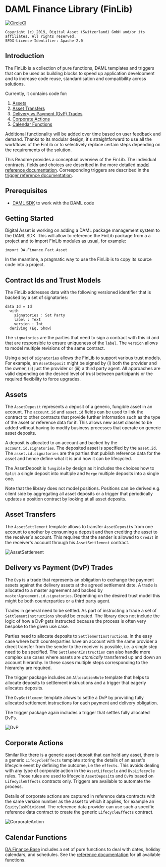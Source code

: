 # DAML Finance Library (FinLib)

[![CircleCI](https://circleci.com/gh/digital-asset/lib-finance.svg?style=svg)](https://circleci.com/gh/digital-asset/lib-finance)

    Copyright (c) 2019, Digital Asset (Switzerland) GmbH and/or its affiliates. All rights reserved.
    SPDX-License-Identifier: Apache-2.0

## Introduction

The FinLib is a collection of pure functions, DAML templates and triggers
that can be used as building blocks to speed up application development and
to increase code reuse, standardisation and compatibility across solutions.

Currently, it contains code for:

1. [Assets](#assets)
2. [Asset Transfers](#asset-transfers)
3. [Delivery vs Payment (DvP) Trades](#delivery-vs-payment-(dvp)-trades)
4. [Corporate Actions](#corporate-actions)
5. [Calendar Functions](#calendar-functions)

Additional functionality will be added over time based on user feedback
and demand. Thanks to its modular design, it's straightforward to use
all the workflows of the FinLib or to selectively replace certain steps
depending on the requirements of the solution.

This Readme provides a conceptual overview of the FinLib. The individual
contracts, fields and choices are described in the more detailed
[model reference documentation](docs/Reference_Model.md). Corresponding triggers are
described in the [trigger reference documentation](docs/Reference_Trigger.md).

## Prerequisites

* [DAML SDK](https://daml.com/) to work with the DAML code

## Getting Started

Digital Asset is working on adding a DAML package management system to
the DAML SDK. This will allow to reference the FinLib package from a
a project and to import FinLib modules as usual, for example:

```
import DA.Finance.Fact.Asset
```

In the meantime, a pragmatic way to use the FinLib is to copy its
source code into a project.

## Contract Ids and Trust Models

The FinLib addresses data with the following versioned identifier that is
backed by a set of signatories:

```
data Id = Id
  with
    signatories : Set Party
    label : Text
    version : Int
  deriving (Eq, Show)
```

The `signatories` are the parties that need to sign a contract with this id
and that are responsible to ensure uniqueness of the `label`. The `version`
allows to model multiple revisions of the same contract.

Using a set of `signatories` allows the FinLib to support various trust models.
For example, an `AssetDeposit` might be signed by (i) both the provider and
the owner, (ii) just the provider or (iii) a third party agent. All approaches
are valid depending on the desired level of trust between participants or the
required flexibility to force upgrades.

## Assets

The `AssetDeposit` represents a deposit of a generic, fungible asset in an account.
The `account.id` and `asset.id` fields can be used to link the contract to other contracts
that provide further information such as the type of the asset or reference data for it.
This allows new asset classes to be added without having to modify business processes that
operate on generic asset deposits.

A deposit is allocated to an account and backed by the `account.id.signatories`. The
deposited asset is specified by the `asset.id`. The `asset.id.signatories` are
the parties that publish reference data for the asset and hence define what
it is and how it can be lifecycled.

The AssetDeposit is `fungible` by design as it includes the choices how to `Split` a single
deposit into multiple and `Merge` multiple deposits into a single one.

Note that the library does not model positions. Positions can be derived e.g. client
side by aggregating all asset deposits or a trigger that periodically updates a position
contract by looking at all asset deposits.

## Asset Transfers

The `AssetSettlement` template allows to transfer `AssetDeposit`s from one account
to another by consuming a deposit and then crediting the asset to the receiver\`s
account. This requires that the sender is allowed to `Credit` in the receiver's
account through his `AssetSettlement` contract.

![AssetSettlement](docs/AssetSettlement.png)

## Delivery vs Payment (DvP) Trades

The `Dvp` is a trade that represents an obligation to exchange the payment assets
against the delivery assets at the agreed settlement date. A trade is allocated to
a master agreement and backed by `masterAgreement.id.signatories`. Depending on the
desired trust model this might be both counterparties or a third party agent.

Trades in general need to be settled. As part of instructing a trade a set of
`SettlementInstruction`s should be created. The library does not include the logic
of how a DvP gets instructed because the process is often very bespoke to the
given use case.

Parties need to allocate deposits to `SettlementInstruction`s. In
the easy case where both counterparties have an account with the same provider a
direct transfer from the sender to the receiver is possible, i.e. a single step
need to be specified. The `SettlementInstruction` can also handle more complex use
cases where assets are *atomically* transferred up and down an account hierarchy.
In these cases multiple steps corresponding to the hierarchy are required.

The trigger package includes an `AllocationRule` template that helps to allocate
deposits to settlement instructions and a trigger that eagerly allocates deposits.

The `DvpSettlement` template allows to settle a DvP by providing fully allocated
settlement instructions for each payment and delivery obligation.

The trigger package again includes a trigger that settles fully allocated DvPs.

![DvP](docs/DvP.png)

## Corporate Actions

Similar like there is a generic asset deposit that can hold any asset, there
is a generic `LifecycleEffects` template storing the details of an asset's lifecycle
event by defining the outcome, i.e the `effects`. This avoids dealing with any type
of corporate action in the `AssetLifecycle` and `DvpLifecycle` rules. Those rules are
used to lifecycle `AssetDeposit`s and `DvP`s based on `LifecycleEffects` contracts only.
Triggers are available to automate the process.

Details of corporate actions are captured in reference data contracts with the same
version number as the asset to which it applies, for example an `EquityCashDividend`.
The reference data provider can use such a specific reference data contract to create
the generic `LifecycleEffects` contract.

![CorporateAction](docs/CorporateAction.png)

## Calendar Functions

[DA.Finance.Base](daml/DA/Finance/Base) includes a set of pure functions to deal
with dates, holiday calendars, and schedules. See the [reference documentation](docs/Reference.md)
for all available functions.
